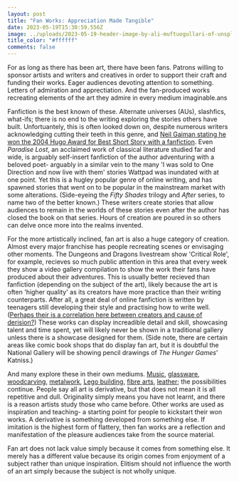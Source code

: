```yaml
---
layout: post
title: "Fan Works: Appreciation Made Tangible"
date: 2023-05-19T15:30:59.556Z
image: ../uploads/2023-05-19-header-image-by-ali-muftuogullari-of-unsplash-.jpg
title_color: "#ffffff"
comments: false
---
```

For as long as there has been art, there have been fans. Patrons willing to sponsor artists and writers and creatives in order to support their craft and funding their works. Eager audiences devoting attention to something. Letters of admiration and apprectiation. And the fan-produced works recreating elements of the art they admire in every medium imaginable.ans

F﻿anfiction is the best known of these. Alternate universes (AUs), slashfics, what-ifs; there is no end to the writing exploring the stories others have built. Unfortuantely, this is often looked down on, despite numerous writers acknowledging cutting their teeth in this genre, and [Neil Gaiman stating he won the 2004 Hugo Award for Best Short Story with a fanfiction](https://neil-gaiman.tumblr.com/post/655051316456996864/do-you-consider-fanfiction-legitimate-writing). Even *Paradise Lost*, an acclaimed work of classical literature studied far and wide, is arguably self-insert fanfiction of the author adventuring with a beloved poet- arguably in a similar vein to the many 'I was sold to One Direction and now live with them' stories Wattpad was inundated with at one point. Yet this is a hugley popular genre of online writing, and has spawned stories that went on to be popular in the mainstream market with some alterations. (Side-eyeing the *Fifty Shades* trilogy and *After* series, to name two of the better known.) These writers create stories that allow audiences to remain in the worlds of these stories even after the author has closed the book on that series. Hours of creation are poured in so others can delve once more into the realms invented.

F﻿or the more artistically inclined, fan art is also a huge category of creation. Almost every major franchise has people recreating scenes or envisaging other moments. The Dungeons and Dragons livestream show 'Critical Role', for example, recieves so much public attention in this area that every week they show a video gallery compilation to show the work their fans have produced about their adventures. This is usually better recieved than fanfiction (depending on the subject of the art), likely because the art is often 'higher quality' as its creators have more practice than their writing counterparts. After all, a great deal of online fanfiction is written by teenagers still developing their style and practising how to write well. ([Perhaps their is a correlation here between creators and cause of derision?](https://www.youtube.com/watch?v=0B543Zkqq88)) These works can display increadible detail and skill, showcasing talent and time spent, yet will likely never be shown in a traditional gallery unless there is a showcase designed for them. (Side note, there are certain areas like comic book shops that do display fan art, but it is doubtful the National Gallery will be showing pencil drawings of *The Hunger Games*' Katniss.)

A﻿nd many explore these in their own mediums. [Music](https://www.youtube.com/watch?v=bO3zQ7yxbyo), [glassware](https://marimaarte.com/products/bts-glass-mug), [woodcarving](https://imgur.com/gallery/ZJYXrsk), [metalwork](https://www.etsy.com/uk/listing/1171934008/tardis-iron-hanging-basket-bracket?ga_order=most_relevant&ga_search_type=all&ga_view_type=gallery&ga_search_query=doctor+who+glass&ref=sr_gallery-1-15&pro=1&frs=1&organic_search_click=1), [Lego building](https://www.entertainmentearth.com/news/artist-recreates-iconic-dc-comics-characters-and-vehicles-as-life-size-lego-statues/), [fibre arts](https://www.ravelry.com/projects/Owlish/baskerville), [leather](https://www.deviantart.com/vladdrakul88/art/Game-of-Thrones-Leather-Wallet-442458202);﻿ the possibilities continue. People say all art is derivative, but that does not mean it is all repetitive and dull. Originality simply means you have not learnt, and there is a reason artists study those who came before. Other works are used as inspiration and teaching- a starting point for people to kickstart their won works. A derivative is something developed from something else. If imitation is the highest form of flattery, then fan works are a reflection and manifestation of the pleasure audiences take from the source material.

F﻿an art does not lack value simply because it comes from something else. It merely has a different value because its origin comes from enjoyment of a subject rather than unique inspiration. Elitism should not influence the worth of an art simply because the subject is not wholly unique.